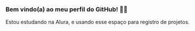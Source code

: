 ### Bem vindo(a) ao meu perfil do GitHub! 👨‍💻 

Estou estudando na Alura, e usando esse espaço para registro de projetos. 

